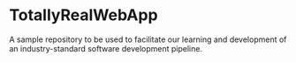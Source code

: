 # TotallyRealWebApp
A sample repository to be used to facilitate our learning and development of an industry-standard software development pipeline.
